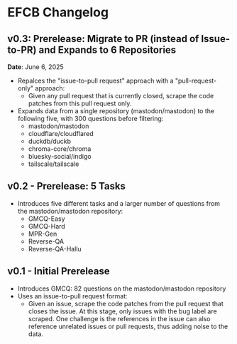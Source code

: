 # EFCB Changelog

## v0.3: Prerelease: Migrate to PR (instead of Issue-to-PR) and Expands to 6 Repositories

**Date**: June 6, 2025

- Repalces the "issue-to-pull request" approach with a "pull-request-only" approach:
  - Given any pull request that is currently closed, scrape the code patches from this pull request only.
- Expands data from a single repository (mastodon/mastodon) to the following
  five, with 300 questions before filtering:
  - mastodon/mastodon
  - cloudflare/cloudflared
  - duckdb/duckb
  - chroma-core/chroma
  - bluesky-social/indigo
  - tailscale/tailscale

## v0.2 - Prerelease: 5 Tasks

- Introduces five different tasks and a larger number of questions from the
  mastodon/mastodon repository:
  - GMCQ-Easy
  - GMCQ-Hard
  - MPR-Gen
  - Reverse-QA
  - Reverse-QA-Hallu

## v0.1 - Initial Prerelease

- Introduces GMCQ: 82 questions on the mastodon/mastodon repository
- Uses an issue-to-pull request format:
  - Given an issue, scrape the code patches from the pull request that closes the issue. At this stage, only issues with the bug label are scraped. One challenge is the references in the issue can also reference unrelated issues or pull requests, thus adding noise to the data.
